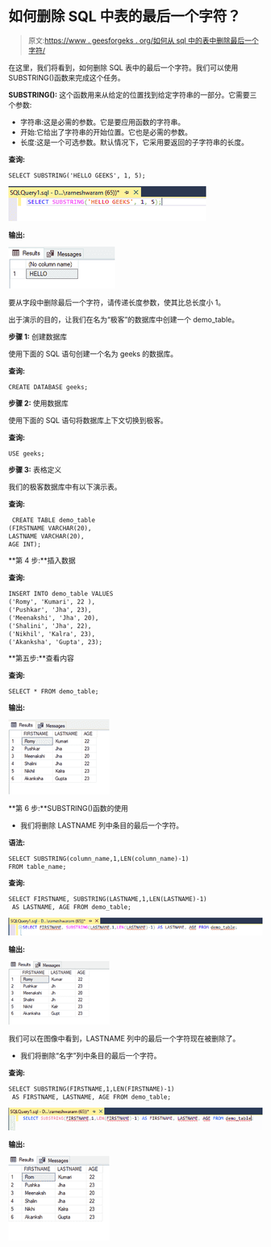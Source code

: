 # 如何删除 SQL 中表的最后一个字符？

> 原文:[https://www . geesforgeks . org/如何从 sql 中的表中删除最后一个字符/](https://www.geeksforgeeks.org/how-to-remove-the-last-character-from-a-table-in-sql/)

在这里，我们将看到，如何删除 SQL 表中的最后一个字符。我们可以使用 SUBSTRING()函数来完成这个任务。

**SUBSTRING():** 这个函数用来从给定的位置找到给定字符串的一部分。它需要三个参数:

*   字符串:这是必需的参数。它是要应用函数的字符串。
*   开始:它给出了字符串的开始位置。它也是必需的参数。
*   长度:这是一个可选参数。默认情况下，它采用要返回的子字符串的长度。

**查询:**

```
SELECT SUBSTRING('HELLO GEEKS', 1, 5);
```

![](img/6e720625008ab9221d28c0497a091fd7.png)

**输出:**

![](img/59b6fe1d02d84359dad6e15f0c447b02.png)

要从字段中删除最后一个字符，请传递长度参数，使其比总长度小 1。

出于演示的目的，让我们在名为“极客”的数据库中创建一个 demo_table。

**步骤 1:** 创建数据库

使用下面的 SQL 语句创建一个名为 geeks 的数据库。

**查询:**

```
CREATE DATABASE geeks;
```

**步骤 2:** 使用数据库

使用下面的 SQL 语句将数据库上下文切换到极客。

**查询:**

```
USE geeks;
```

**步骤 3:** 表格定义

我们的极客数据库中有以下演示表。

**查询:**

```
 CREATE TABLE demo_table
(FIRSTNAME VARCHAR(20),
LASTNAME VARCHAR(20),
AGE INT);
```

**第 4 步:**插入数据

**查询:**

```
INSERT INTO demo_table VALUES
('Romy', 'Kumari', 22 ),
('Pushkar', 'Jha', 23),  
('Meenakshi', 'Jha', 20),
('Shalini', 'Jha', 22),
('Nikhil', 'Kalra', 23),
('Akanksha', 'Gupta', 23);
```

**第五步:**查看内容

**查询:**

```
SELECT * FROM demo_table;
```

**输出:**

![](img/da721029b8453c83a9231bd4acb4a761.png)

**第 6 步:**SUBSTRING()函数的使用

*   我们将删除 LASTNAME 列中条目的最后一个字符。

**语法:**

```
SELECT SUBSTRING(column_name,1,LEN(column_name)-1) 
FROM table_name;
```

**查询:**

```
SELECT FIRSTNAME, SUBSTRING(LASTNAME,1,LEN(LASTNAME)-1)
 AS LASTNAME, AGE FROM demo_table;
```

![](img/3f7d779a1ed4df7ef92f4cf2b1a252db.png)

**输出:**

![](img/c06a1081e70703e6e7de1cc4300c5716.png)

我们可以在图像中看到，LASTNAME 列中的最后一个字符现在被删除了。

*   我们将删除“名字”列中条目的最后一个字符。

**查询:**

```
SELECT SUBSTRING(FIRSTNAME,1,LEN(FIRSTNAME)-1)
 AS FIRSTNAME, LASTNAME, AGE FROM demo_table;
```

![](img/6f9d74ecd70d9e8d8a43c0e649088a54.png)

**输出:**

![](img/47b291cdcd6e201e8c68365e9ef9eca1.png)